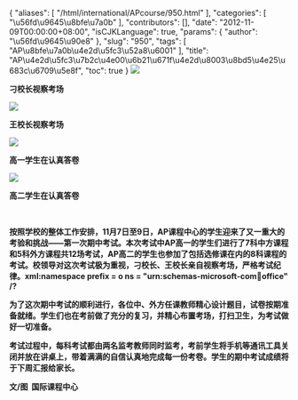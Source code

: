 {
    "aliases": [
        "/html/international/APcourse/950.html"
    ],
    "categories": [
        "\u56fd\u9645\u8bfe\u7a0b"
    ],
    "contributors": [],
    "date": "2012-11-09T00:00:00+08:00",
    "isCJKLanguage": true,
    "params": {
        "author": "\u56fd\u9645\u90e8"
    },
    "slug": "950",
    "tags": [
        "AP\u8bfe\u7a0b\u4e2d\u5fc3\u52a8\u6001"
    ],
    "title": "AP\u4e2d\u5fc3\u7b2c\u4e00\u6b21\u671f\u4e2d\u8003\u8bd5\u4e25\u683c\u6709\u5e8f",
    "toc": true
}
**![](https://cdn.tfls.online/mirror/full/7b7b09592f763ca289ed07880051f5a62295ce55.jpg)**

**刁校长视察考场**

**![](https://cdn.tfls.online/mirror/full/7ed88420717de5732afe959137e694b5ce7b4e7f.jpg)**

**王校长视察考场**

**![](https://cdn.tfls.online/mirror/full/cbb8cbd82961a2620e7a213e55c345273bbce8ca.jpg)**

**高一学生在认真答卷**

**![](https://cdn.tfls.online/mirror/full/ef54732cbf1448a900129feeaaf9ad1aad08c241.jpg)**

**高二学生在认真答卷**

 

**按照学校的整体工作安排，11月7日至9日，AP课程中心的学生迎来了又一重大的考验和挑战——第一次期中考试。本次考试中AP高一的学生们进行了7科中方课程和5科外方课程共12场考试，AP高二的学生也参加了包括选修课在内的8科课程的考试。校领导对这次考试极为重视，刁校长、王校长亲自视察考场，严格考试纪律。xml:namespace prefix = o ns = "urn:schemas-microsoft-com:office:office" /?**

**为了这次期中考试的顺利进行，各位中、外方任课教师精心设计题目，试卷按期准备就绪。学生们也在考前做了充分的复习，并精心布置考场，打扫卫生，为考试做好一切准备。**

**考试过程中，每科考试都由两名监考教师同时监考，考前学生将手机等通讯工具关闭并放在讲桌上，带着满满的自信认真地完成每一份考卷。学生的期中考试成绩将于下周汇报给家长。**

**文/图  国际课程中心**

